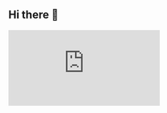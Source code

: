 ## Hi there 👋
<iframe src="https://tryhackme.com/api/v2/badges/public-profile?userPublicId=1412247" style='border:none;'>
<!--
**RodeoWhopper/RodeoWhopper** is a ✨ _special_ ✨ repository because its `README.md` (this file) appears on your GitHub profile.

Here are some ideas to get you started:

- 🔭 I’m currently working on ...
- 🌱 I’m currently learning ...
- 👯 I’m looking to collaborate on ...
- 🤔 I’m looking for help with ...
- 💬 Ask me about ...
- 📫 How to reach me: ...
- 😄 Pronouns: ...
- ⚡ Fun fact: ...
-->
